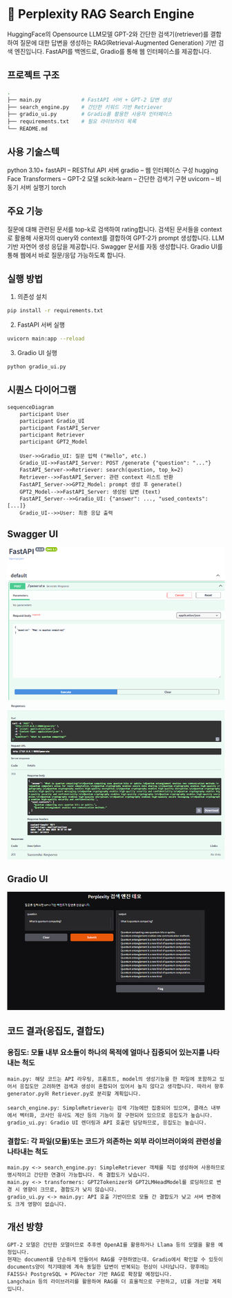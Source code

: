 # 🧠 Perplexity RAG Search Engine

HuggingFace의 Opensource LLM모델 GPT-2와 간단한 검색기(retriever)를 결합하여 질문에 대한 답변을 생성하는 RAG(Retrieval-Augmented Generation) 기반 검색 엔진입니다. FastAPI를 백엔드로, Gradio를 통해 웹 인터페이스를 제공합니다.

## 프로젝트 구조

```bash
.
├── main.py             # FastAPI 서버 + GPT-2 답변 생성
├── search_engine.py    # 간단한 키워드 기반 Retriever
├── gradio_ui.py        # Gradio를 활용한 사용자 인터페이스
├── requirements.txt    # 필요 라이브러리 목록
└── README.md
```

## 사용 기술스텍
python 3.10+
fastAPI – RESTful API 서버
gradio – 웹 인터페이스 구성
hugging Face Transformers – GPT-2 모델
scikit-learn – 간단한 검색기 구현
uvicorn – 비동기 서버 실행기
torch

## 주요 기능
질문에 대해 관련된 문서를 top-k로 검색하여 rating합니다. 
검색된 문서들을 context로 활용해 사용자의 query와 context를 결합하여 GPT-2가 prompt 생성합니다.
LLM 기반 자연어 생성 응답을 제공합니다.
Swagger 문서를 자동 생성합니다.
Gradio UI를 통해 웹에서 바로 질문/응답 가능하도록 합니다.

## 실행 방법
1. 의존성 설치
```bash
pip install -r requirements.txt
```
2. FastAPI 서버 실행
```bash
uvicorn main:app --reload
```
3. Gradio UI 실행
```bash
python gradio_ui.py
```

## 시퀀스 다이어그램 
```mermaid
sequenceDiagram
    participant User
    participant Gradio_UI
    participant FastAPI_Server
    participant Retriever
    participant GPT2_Model

    User->>Gradio_UI: 질문 입력 ("Hello", etc.)
    Gradio_UI->>FastAPI_Server: POST /generate {"question": "..."}
    FastAPI_Server->>Retriever: search(question, top_k=2)
    Retriever-->>FastAPI_Server: 관련 context 리스트 반환
    FastAPI_Server->>GPT2_Model: prompt 생성 후 generate()
    GPT2_Model-->>FastAPI_Server: 생성된 답변 (text)
    FastAPI_Server-->>Gradio_UI: {"answer": ..., "used_contexts": [...]}
    Gradio_UI-->>User: 최종 응답 출력
```
## Swagger UI
![SwaggerUI](./assets/Swagger_UI1.png)
![SwaggerUI](./assets/Swagger_UI2.png)

## Gradio UI
![Gradio UI](./assets/Gradio_UI.png)

## 코드 결과(응집도, 결합도)

### 응집도: 모듈 내부 요소들이 하나의 목적에 얼마나 집중되어 있는지를 나타내는 척도
    main.py: 해당 코드는 API 라우팅, 프롬프트, model의 생성기능을 한 파일에 포함하고 있어서 응집도만 고려하면 검색과 생성이 혼합되어 있어서 높지 않다고 생각합니다. 따라서 향후 generator.py와 Retriever.py로 분리할 계획입니다.

    search_engine.py: SimpleRetriever는 검색 기능에만 집중되어 있으며, 클래스 내부에서 벡터화, 코사인 유사도 계산 등의 기능이 잘 구현되어 있으므로 응집도가 높습니다.
    gradio_ui.py: Gradio UI 렌더링과 API 호출만 담당하므로, 응집도는 높습니다.

### 결합도: 각 파일(모듈)또는 코드가 의존하는 외부 라이브러이와의 관련성을 나타내는 척도 
    main.py <-> search_engine.py: SimpleRetriever 객체를 직접 생성하여 사용하므로 명시적이고 간단한 연결이 가능합니다. 즉 결합도가 낮습니다.
    main.py <-> transformers: GPT2Tokenizer와 GPT2LMHeadModel를 로딩하므로 변경 시 영향이 크므로, 결합도가 낮지 않습니다.
    gradio_ui.py <-> main.py: API 호출 기반이므로 모듈 간 결합도가 낮고 서버 변경에도 크게 영향이 없습니다. 



## 개선 방향

    GPT-2 모델은 간단한 모델이므로 추후엔 OpenAI를 활용하거나 Llama 등의 모델을 활용 예정입니다.
    현재는 document를 단순하게 만들어서 RAG를 구현하였는데. Gradio에서 확인할 수 있듯이 documents양이 적기때문에 계속 동일한 답변이 반복되는 현상이 나타납니다. 향후에는 FAISS나 PostgreSQL + PGVector 기반 RAG로 확장할 예정입니다.
    Langchain 등의 라이브러리를 활용하여 RAG를 더 효율적으로 구현하고, UI를 개선할 계획입니다.



